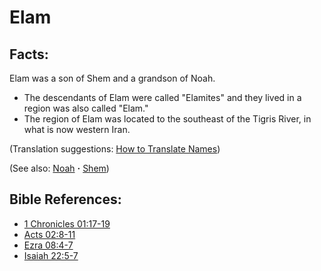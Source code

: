 # Elam #

## Facts: ##

Elam was a son of Shem and a grandson of Noah.

* The descendants of Elam were called "Elamites" and they lived in a region was also called "Elam."
* The region of Elam was located to the southeast of the Tigris River, in what is now western Iran.

(Translation suggestions: [How to Translate Names](https://git.door43.org/Door43/en-ta-translate-vol1/src/master/content/translate_names.md))

(See also: [Noah](../other/.md) **·** [Shem](../other/.md))

## Bible References: ##

* [1 Chronicles 01:17-19](https://door43.org/en/bible/notes/1ch/01/17)
* [Acts 02:8-11](https://door43.org/en/bible/notes/act/02/08)
* [Ezra 08:4-7](https://door43.org/en/bible/notes/ezr/08/04)
* [Isaiah 22:5-7](https://door43.org/en/bible/notes/isa/22/05)

